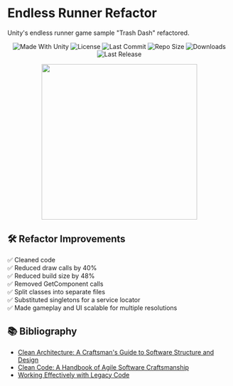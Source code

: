 # Endless Runner Refactor
Unity's endless runner game sample "Trash Dash" refactored.

<p align="center">
  <a>
    <img alt="Made With Unity" src="https://img.shields.io/badge/made%20with-Unity-57b9d3.svg?logo=Unity">
  </a>
  <a>
    <img alt="License" src="https://img.shields.io/github/license/JoanStinson/EndlessRunnerRefactor?logo=github">
  </a>
  <a>
    <img alt="Last Commit" src="https://img.shields.io/github/last-commit/JoanStinson/EndlessRunnerRefactor?logo=Mapbox&color=orange">
  </a>
  <a>
    <img alt="Repo Size" src="https://img.shields.io/github/repo-size/JoanStinson/EndlessRunnerRefactor?logo=VirtualBox">
  </a>
  <a>
    <img alt="Downloads" src="https://img.shields.io/github/downloads/JoanStinson/EndlessRunnerRefactor/total?color=brightgreen">
  </a>
  <a>
    <img alt="Last Release" src="https://img.shields.io/github/v/release/JoanStinson/EndlessRunnerRefactor?include_prereleases&logo=Dropbox&color=yellow">
  </a>
</p>

<p align="center">
  <img height="350" src="https://github.com/JoanStinson/EndlessRunnerRefactor/blob/master/preview.png">
</p>

## 🛠️ Refactor Improvements
✅ Cleaned code<br>
✅ Reduced draw calls by 40%<br>
✅ Reduced build size by 48%<br>
✅ Removed GetComponent calls<br>
✅ Split classes into separate files<br>
✅ Substituted singletons for a service locator<br>
✅ Made gameplay and UI scalable for multiple resolutions<br>

## 📚 Bibliography
* [Clean Architecture: A Craftsman's Guide to Software Structure and Design](https://www.amazon.es/Clean-Architecture-Craftsmans-Software-Structure/dp/0134494164/ref=sr_1_1?__mk_es_ES=ÅMÅŽÕÑ&crid=3R5ANE5N20NHP&keywords=Clean+Arquitecture%3A+A+Craftsman%27s+Guide+to+Software+Structure+and+Design&qid=1669111929&qu=eyJxc2MiOiIwLjA0IiwicXNhIjoiMC4wMCIsInFzcCI6IjAuMDAifQ%3D%3D&sprefix=clean+arquitecture+a+craftsman%27s+guide+to+software+structure+and+design%2Caps%2C74&sr=8-1)
* [Clean Code: A Handbook of Agile Software Craftsmanship](https://www.amazon.es/Clean-Code-Handbook-Software-Craftsmanship/dp/0132350882/ref=sr_1_1?__mk_es_ES=ÅMÅŽÕÑ&crid=1FBSTPKK6F1ZE&keywords=Clean+Code%3A+A+Handbook+of+Agile+Software+Craftsmanship&qid=1669111959&qu=eyJxc2MiOiIwLjc4IiwicXNhIjoiMC4yMiIsInFzcCI6IjAuMzcifQ%3D%3D&sprefix=clean+code+a+handbook+of+agile+software+craftsmanship%2Caps%2C75&sr=8-1)
* [Working Effectively with Legacy Code](https://www.amazon.es/Working-Effectively-Legacy-Robert-Martin/dp/0131177052)
